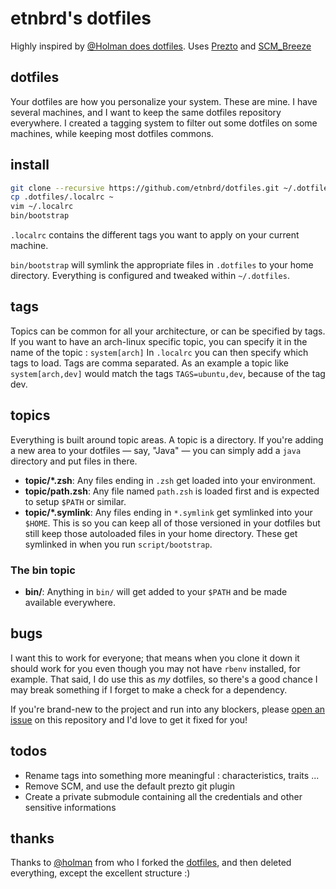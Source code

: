 # etnbrd's dotfiles

Highly inspired by [@Holman does dotfiles](https://github.com/holman/dotfiles).
Uses [Prezto](https://github.com/etnbrd/prezto) and [SCM_Breeze](https://github.com/etnbrd/scm_breeze)

## dotfiles

Your dotfiles are how you personalize your system. These are mine.
I have several machines, and I want to keep the same dotfiles repository everywhere.
I created a tagging system to filter out some dotfiles on some machines, while keeping most dotfiles commons.

## install

```sh
git clone --recursive https://github.com/etnbrd/dotfiles.git ~/.dotfiles
cp .dotfiles/.localrc ~
vim ~/.localrc
bin/bootstrap
```


`.localrc` contains the different tags you want to apply on your current machine.

`bin/bootstrap` will symlink the appropriate files in `.dotfiles` to your home directory.
Everything is configured and tweaked within `~/.dotfiles`.

## tags

Topics can be common for all your architecture, or can be specified by tags.
If you want to have an arch-linux specific topic, you can specify it in the name of the topic : `system[arch]`
In `.localrc` you can then specify which tags to load.
Tags are comma separated.
As an example a topic like `system[arch,dev]` would match the tags `TAGS=ubuntu,dev`, because of the tag dev.

## topics

Everything is built around topic areas.
A topic is a directory.
If you're adding a new area to your dotfiles — say, "Java" — you can simply add a `java` directory and put files in there.

- **topic/\*.zsh**: Any files ending in `.zsh` get loaded into your
  environment.
- **topic/path.zsh**: Any file named `path.zsh` is loaded first and is
  expected to setup `$PATH` or similar.
- **topic/\*.symlink**: Any files ending in `*.symlink` get symlinked into
  your `$HOME`. This is so you can keep all of those versioned in your dotfiles
  but still keep those autoloaded files in your home directory. These get
  symlinked in when you run `script/bootstrap`.

### The bin topic

- **bin/**: Anything in `bin/` will get added to your `$PATH` and be made
  available everywhere.

## bugs

I want this to work for everyone; that means when you clone it down it should
work for you even though you may not have `rbenv` installed, for example. That
said, I do use this as *my* dotfiles, so there's a good chance I may break
something if I forget to make a check for a dependency.

If you're brand-new to the project and run into any blockers, please
[open an issue](https://github.com/holman/dotfiles/issues) on this repository
and I'd love to get it fixed for you!

## todos

+ Rename tags into something more meaningful : characteristics, traits ...
+ Remove SCM, and use the default prezto git plugin
+ Create a private submodule containing all the credentials and other sensitive informations

## thanks

Thanks to [@holman](https://github.com/holman) from who I forked the [dotfiles](https://github.com/holman/dotfiles), and then deleted everything, except the excellent structure :)

